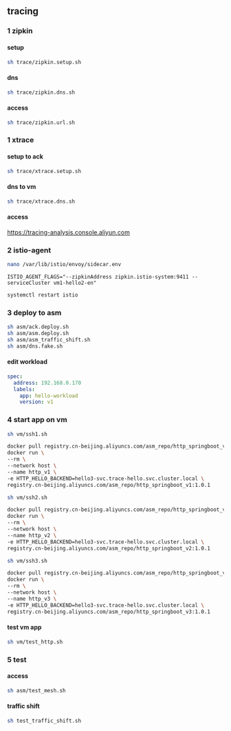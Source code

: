## tracing

### 1 zipkin
#### setup
```sh
sh trace/zipkin.setup.sh
```
#### dns
```sh
sh trace/zipkin.dns.sh
```

#### access
```sh
sh trace/zipkin.url.sh
```
### 1 xtrace
#### setup to ack
```sh
sh trace/xtrace.setup.sh
```
#### dns to vm
```sh
sh trace/xtrace.dns.sh
```
#### access
https://tracing-analysis.console.aliyun.com

### 2 istio-agent
```sh
nano /var/lib/istio/envoy/sidecar.env
```

```.env
ISTIO_AGENT_FLAGS="--zipkinAddress zipkin.istio-system:9411 --serviceCluster vm1-hello2-en"
```

```sh
systemctl restart istio
```
### 3 deploy to asm
```sh
sh asm/ack.deploy.sh
sh asm/asm.deploy.sh
sh asm/asm_traffic_shift.sh
sh asm/dns.fake.sh
```

#### edit workload
```yaml
spec:
  address: 192.168.0.170
  labels:
    app: hello-workload
    version: v1
```

### 4 start app on vm
```sh
sh vm/ssh1.sh

docker pull registry.cn-beijing.aliyuncs.com/asm_repo/http_springboot_v1:1.0.1
docker run \
--rm \
--network host \
--name http_v1 \
-e HTTP_HELLO_BACKEND=hello3-svc.trace-hello.svc.cluster.local \
registry.cn-beijing.aliyuncs.com/asm_repo/http_springboot_v1:1.0.1
```

```sh
sh vm/ssh2.sh

docker pull registry.cn-beijing.aliyuncs.com/asm_repo/http_springboot_v2:1.0.1
docker run \
--rm \
--network host \
--name http_v2 \
-e HTTP_HELLO_BACKEND=hello3-svc.trace-hello.svc.cluster.local \
registry.cn-beijing.aliyuncs.com/asm_repo/http_springboot_v2:1.0.1
```

```sh
sh vm/ssh3.sh

docker pull registry.cn-beijing.aliyuncs.com/asm_repo/http_springboot_v3:1.0.1
docker run \
--rm \
--network host \
--name http_v3 \
-e HTTP_HELLO_BACKEND=hello3-svc.trace-hello.svc.cluster.local \
registry.cn-beijing.aliyuncs.com/asm_repo/http_springboot_v3:1.0.1
```

#### test vm app
```sh
sh vm/test_http.sh
```

### 5 test 
#### access
```sh
sh asm/test_mesh.sh
```
#### traffic shift
```sh
sh test_traffic_shift.sh
```